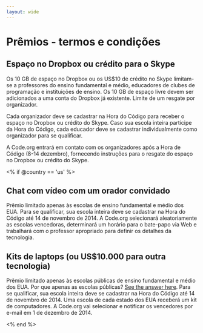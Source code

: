 ```yaml
---
layout: wide
---
```


# Prêmios - termos e condições

## Espaço no Dropbox ou crédito para o Skype

Os 10 GB de espaço no Dropbox ou os US$10 de crédito no Skype limitam-se a professores do ensino fundamental e médio, educadores de clubes de programação e instituições de ensino. Os 10 GB de espaço livre devem ser adicionados a uma conta do Dropbox já existente. Limite de um resgate por organizador.

Cada organizador deve se cadastrar na Hora do Código para receber o espaço no Dropbox ou crédito do Skype. Caso sua escola inteira participe da Hora do Código, cada educador deve se cadastrar individualmente como organizador para se qualificar.

A Code.org entrará em contato com os organizadores após a Hora de Código (8-14 dezembro), fornecendo instruções para o resgate do espaço no Dropbox ou crédito do Skype.

<% if @country == 'us' %>

## Chat com vídeo com um orador convidado

Prêmio limitado apenas às escolas de ensino fundamental e médio dos EUA. Para se qualificar, sua escola inteira deve se cadastrar na Hora do Código até 14 de novembro de 2014. A Code.org selecionará aleatoriamente as escolas vencedoras, determinará um horário para o bate-papo via Web e trabalhará com o professor apropriado para definir os detalhes da tecnologia.

## Kits de laptops (ou US$10.000 para outra tecnologia)

Prêmio limitado apenas às escolas públicas de ensino fundamental e médio dos EUA. Por que apenas as escolas públicas? [See the answer here](http://www.hourofcode.com/#faq). Para se qualificar, sua escola inteira deve se cadastrar na Hora do Código até 14 de novembro de 2014. Uma escola de cada estado dos EUA receberá um kit de computadores. A Code.org vai selecionar e notificar os vencedores por e-mail em 1 de dezembro de 2014.

<% end %>